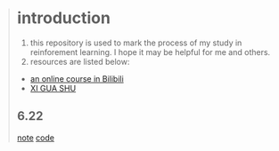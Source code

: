 > # introduction
> 1. this repository is used to mark the process of my study in reinforement learning. I hope it may be helpful for me and others.
> 1. resources are listed below:
> - [an online course in Bilibili](https://space.bilibili.com/604515161/channel/seriesdetail?sid=2558355)
> - [XI GUA SHU](https://www.google.com.hk/search?q=%E8%A5%BF%E7%93%9C%E4%B9%A6&oq=%E8%A5%BF%E7%93%9C%E4%B9%A6&aqs=chrome..69i57j0i512l9.3058j0j7&sourceid=chrome&ie=UTF-8)
> ## 6.22
> [note]()
> [code]()
>   
